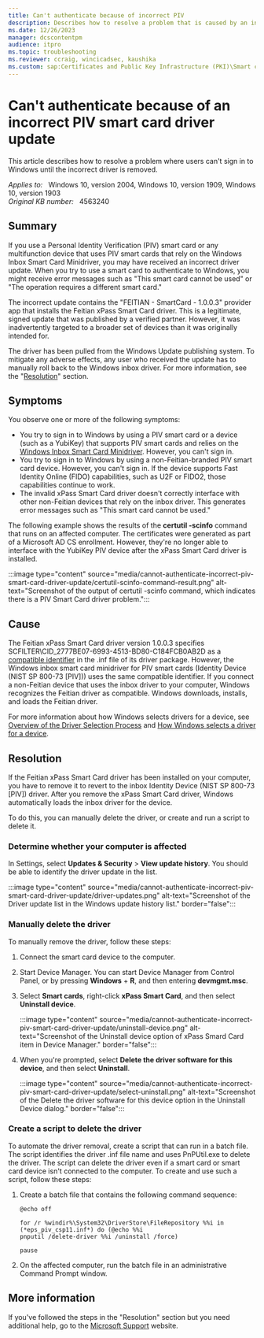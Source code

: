 ```yaml
---
title: Can't authenticate because of incorrect PIV
description: Describes how to resolve a problem that is caused by an incorrect driver update. The user can't sign in to Windows until the incorrect driver is removed.
ms.date: 12/26/2023
manager: dcscontentpm
audience: itpro
ms.topic: troubleshooting
ms.reviewer: ccraig, wincicadsec, kaushika
ms.custom: sap:Certificates and Public Key Infrastructure (PKI)\Smart card logon, csstroubleshoot
---
```

# Can't authenticate because of an incorrect PIV smart card driver update

This article describes how to resolve a problem where users can't sign in to Windows until the incorrect driver is removed.

_Applies to:_ &nbsp; Windows 10, version 2004, Windows 10, version 1909, Windows 10, version 1903  
_Original KB number:_ &nbsp; 4563240

## Summary

If you use a Personal Identity Verification (PIV) smart card or any multifunction device that uses PIV smart cards that rely on the Windows Inbox Smart Card Minidriver, you may have received an incorrect driver update. When you try to use a smart card to authenticate to Windows, you might receive error messages such as "This smart card cannot be used" or "The operation requires a different smart card."

The incorrect update contains the "FEITIAN - SmartCard - 1.0.0.3" provider app that installs the Feitian xPass Smart Card driver. This is a legitimate, signed update that was published by a verified partner. However, it was inadvertently targeted to a broader set of devices than it was originally intended for.

The driver has been pulled from the Windows Update publishing system. To mitigate any adverse effects, any user who received the update has to manually roll back to the Windows inbox driver. For more information, see the "[Resolution](#resolution)" section.

## Symptoms

You observe one or more of the following symptoms:

- You try to sign in to Windows by using a PIV smart card or a device (such as a YubiKey) that supports PIV smart cards and relies on the [Windows Inbox Smart Card Minidriver](/windows-hardware/drivers/smartcard/windows-inbox-smart-card-minidriver). However, you can't sign in.
- You try to sign in to Windows by using a non-Feitian-branded PIV smart card device. However, you can't sign in. If the device supports Fast Identity Online (FIDO) capabilities, such as U2F or FIDO2, those capabilities continue to work.
- The invalid xPass Smart Card driver doesn't correctly interface with other non-Feitian devices that rely on the inbox driver. This generates error messages such as "This smart card cannot be used."

The following example shows the results of the **certutil -scinfo** command that runs on an affected computer. The certificates were generated as part of a Microsoft AD CS enrollment. However, they're no longer able to interface with the YubiKey PIV device after the xPass Smart Card driver is installed.

:::image type="content" source="media/cannot-authenticate-incorrect-piv-smart-card-driver-update/certutil-scinfo-command-result.png" alt-text="Screenshot of the output of certutil -scinfo command, which indicates there is a PIV Smart Card driver problem.":::

## Cause

The Feitian xPass Smart Card driver version 1.0.0.3 specifies SCFILTER\CID_2777BE07-6993-4513-BD80-C184FCB0AB2D as a [compatible identifier](/windows-hardware/drivers/install/compatible-ids) in the .inf file of its driver package. However, the Windows inbox smart card minidriver for PIV smart cards (Identity Device (NIST SP 800-73 [PIV])) uses the same compatible identifier. If you connect a non-Feitian device that uses the inbox driver to your computer, Windows recognizes the Feitian driver as compatible. Windows downloads, installs, and loads the Feitian driver.

For more information about how Windows selects drivers for a device, see [Overview of the Driver Selection Process](/windows-hardware/drivers/install/overview-of-the-driver-selection-process) and [How Windows selects a driver for a device](/windows-hardware/drivers/install/how-windows-selects-a-driver-for-a-device).

## Resolution

If the Feitian xPass Smart Card driver has been installed on your computer, you have to remove it to revert to the inbox Identity Device (NIST SP 800-73 [PIV]) driver. After you remove the xPass Smart Card driver, Windows automatically loads the inbox driver for the device.

To do this, you can manually delete the driver, or create and run a script to delete it.

### Determine whether your computer is affected

In Settings, select **Updates & Security** > **View update history**. You should be able to identify the driver update in the list.

:::image type="content" source="media/cannot-authenticate-incorrect-piv-smart-card-driver-update/driver-updates.png" alt-text="Screenshot of the Driver update list in the Windows update history list." border="false":::

### Manually delete the driver

To manually remove the driver, follow these steps:  

1. Connect the smart card device to the computer.
2. Start Device Manager. You can start Device Manager from Control Panel, or by pressing **Windows** + **R**, and then entering **devmgmt.msc**.
3. Select **Smart cards**, right-click **xPass Smart Card**, and then select **Uninstall device**.

    :::image type="content" source="media/cannot-authenticate-incorrect-piv-smart-card-driver-update/uninstall-device.png" alt-text="Screenshot of the Uninstall device option of xPass Smard Card item in Device Manager." border="false":::

4. When you're prompted, select **Delete the driver software for this device**, and then select **Uninstall**.

    :::image type="content" source="media/cannot-authenticate-incorrect-piv-smart-card-driver-update/select-uninstall.png" alt-text="Screenshot of the Delete the driver software for this device option in the Uninstall Device dialog." border="false":::

### Create a script to delete the driver

To automate the driver removal, create a script that can run in a batch file. The script identifies the driver .inf file name and uses PnPUtil.exe to delete the driver. The script can delete the driver even if a smart card or smart card device isn't connected to the computer. To create and use such a script, follow these steps:  

1. Create a batch file that contains the following command sequence:

    ```console
    @echo off

    for /r %windir%\System32\DriverStore\FileRepository %%i in (*eps_piv_csp11.inf*) do (@echo %%i  
    pnputil /delete-driver %%i /uninstall /force)

    pause
    ```

2. On the affected computer, run the batch file in an administrative Command Prompt window.

## More information

If you've followed the steps in the "Resolution" section but you need additional help, go to the [Microsoft Support](https://support.microsoft.com/)  website.
